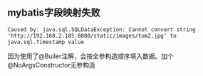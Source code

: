 ## mybatis字段映射失败
```
Caused by: java.sql.SQLDataException: Cannot convert string 'http://192.168.2.185:8080/static/images/tom2.jpg' to java.sql.Timestamp value
```
因为使用了@Builer注解，会按全参构造顺序填入数据。加个@NoArgsConstructor无参构造